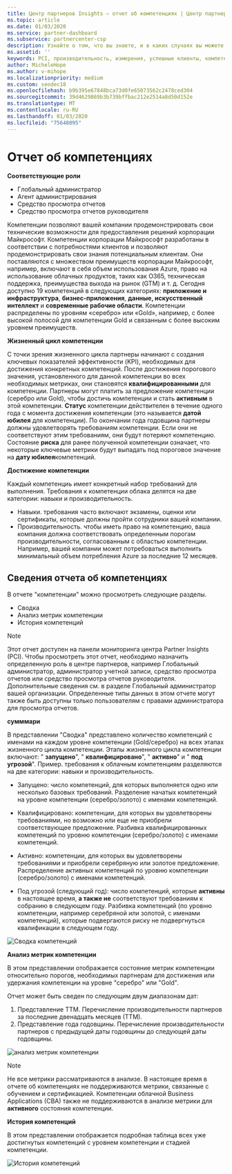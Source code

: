 ```yaml
---
title: Центр партнеров Insights — отчет об компетенциях | Центр партнеров
ms.topic: article
ms.date: 01/03/2020
ms.service: partner-dashboard
ms.subservice: partnercenter-csp
description: Узнайте о том, что вы знаете, и в каких случаях вы можете улучшить работу с компетенциями Майкрософт, уровнями компетенции и преимуществами, которые помогут вам доставлять решения Майкрософт.
ms.assetid: ''
keywords: PCI, производительность, измерения, успешные клиенты, компетенции, преимущества, аналитика, отчет
author: MicheleHope
ms.author: v-mihope
ms.localizationpriority: medium
ms.custom: seodec18
ms.openlocfilehash: b9b395e67848bca73d0fe65073562c2478ced304
ms.sourcegitcommit: 39d4629869b3b739bffbac212e2514a8d50d152e
ms.translationtype: MT
ms.contentlocale: ru-RU
ms.lasthandoff: 01/03/2020
ms.locfileid: "75648095"
---
```

# <a name="competencies-report"></a>Отчет об компетенциях

**Соответствующие роли**
- Глобальный администратор
- Агент администрирования
- Средство просмотра отчетов
- Средство просмотра отчетов руководителя

Компетенции позволяют вашей компании продемонстрировать свои технические возможности для предоставления решений корпорации Майкрософт. Компетенции корпорации Майкрософт разработаны в соответствии с потребностями клиентов и позволяют продемонстрировать свои знания потенциальным клиентам. Они поставляются с множеством преимуществ корпорации Майкрософт, например, включают в себя объем использования Azure, право на использование облачных продуктов, таких как O365, техническая поддержка, преимущества выхода на рынок (GTM) и т. д. Сегодня доступно 19 компетенций в следующих категориях: **приложение и инфраструктура**, **бизнес-приложения**, **данные, искусственный интеллект** и **современные рабочие области**. Компетенции распределены по уровням «серебро» или «Gold», например, с более высокой полосой для компетенции Gold и связанным с более высоким уровнем преимуществ.  

**Жизненный цикл компетенции**

С точки зрения жизненного цикла партнеры начинают с создания ключевых показателей эффективности (KPI), необходимых для достижения конкретных компетенций. После достижения порогового значения, установленного для данной компетенции во всех необходимых метриках, они становятся **квалифицированными** для компетенции. Партнеры могут платить за предложение компетенции (серебро или Gold), чтобы достичь компетенции и стать **активным** в этой компетенции. **Статус** компетенции действителен в течение одного года с момента достижения компетенции (это называется **датой юбилея** для компетенции). По окончании года годовщина партнеры должны удовлетворять требованиям компетенции. Если они не соответствуют этим требованиям, они будут потеряют компетенцию. Состояние **риска** для ранее полученной компетенции означает, что некоторые ключевые метрики будут выпадать под пороговое значение на **дату юбилея**компетенций.

**Достижение компетенции**

Каждый компетенциь имеет конкретный набор требований для выполнения. Требования к компетенции облака делятся на две категории: навыки и производительность.

- Навыки. требования часто включают экзамены, оценки или сертификаты, которые должны пройти сотрудники вашей компании.
- Производительность. чтобы иметь право на компетенцию, ваша компания должна соответствовать определенным порогам производительности, согласованным с областью компетенции. Например, вашей компании может потребоваться выполнить минимальный объем потребления Azure за последние 12 месяцев.

## <a name="competencies-report-details"></a>Сведения отчета об компетенциях

В отчете "компетенции" можно просмотреть следующие разделы.

- Сводка
- Анализ метрик компетенции
- История компетенций

 > [!NOTE]
 > Этот отчет доступен на панели мониторинга центра Partner Insights (PCI). Чтобы просмотреть этот отчет, необходимо назначить определенную роль в центре партнеров, например Глобальный администратор, администратор учетной записи, средство просмотра отчетов или средство просмотра отчетов руководителя. Дополнительные сведения см. в разделе Глобальный администратор вашей организации. Определенные типы данных в этом отчете могут также быть доступны только пользователям с правами администратора для просмотра отчетов.

**сумммари**

В представлении "Сводка" представлено количество компетенций с именами на каждом уровне компетенции (Gold/серебро) на всех этапах жизненного цикла компетенции. Этапы жизненного цикла компетенции включают: " **запущено**", " **квалифицировано**", " **активно**" и " **под угрозой**". Пример. требования к облачным компетенциям разделяются на две категории: навыки и производительность.

- Запущено: число компетенций, для которых выполняется одно или несколько базовых требований.
Разделение начатых компетенций на уровне компетенции (серебро/золото) с именами компетенций.

- Квалифицировано: компетенции, для которых вы удовлетворены требованиями, но возможно или еще не приобрели соответствующее предложение. Разбивка квалифицированных компетенций по уровню компетенции (серебро/золото) с именами компетенций.

- Активно: компетенции, для которых вы удовлетворены требованиями и приобрели серебряную или золотое предложение. Распределение активных компетенций по уровню компетенции (серебро/золото) с именами компетенций.

- Под угрозой (следующий год): число компетенций, которые **активны** в настоящее время, **а также не** соответствуют требованиям к собранию в следующем году.
Разбивка компетенций (по уровню компетенции, например серебряной или золотой, с именами компетенций), которые подвергаются риску не подвергнуться квалификации в следующем году.

![Сводка компетенций](images/pci/pci_competencies_summary_1.png)

**Анализ метрик компетенции**

В этом представлении отображается состояние метрик компетенции относительно порогов, необходимых партнерам для достижения или удержания компетенции на уровне "серебро" или "Gold". 

Отчет может быть сведен по следующим двум диапазонам дат:

1. Представление ТТМ. Перечисление производительности партнеров за последние двенадцать месяцев (ТТМ).
2. Представление года годовщины. Перечисление производительности партнеров с предыдущей даты годовщины до следующей даты годовщины.

![анализ метрик компетенции](images/pci/pci_competencies_comp_metrics_analysis_2.png)

> [!NOTE]
 > Не все метрики рассматриваются в анализе. В настоящее время в отчете об компетенциях не поддерживаются метрики, связанные с обучением и сертификацией. Компетенции облачной Business Applications (CBA) также не поддерживаются в анализе метрики для **активного** состояния компетенции.

**История компетенций**

В этом представлении отображается подробная таблица всех уже достигнутых компетенций с уровнем компетенции и стадией компетенции.

![История компетенций](images/pci/pci_competencies_comp_history_3.png)


